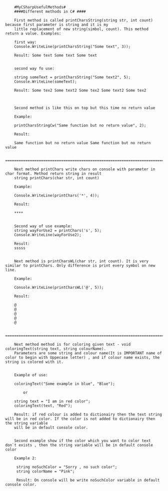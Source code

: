  

		#MyCSharpUsefulMethods#
		####Different methods in C# ####
		
		First method is called printCharsString(string str, int count) because first parameter is string and it is my
		little replacement of new string(simbol, count). This method return a value. Examples:
		
		first way:
		Console.WriteLine(printCharsString("Some text", 3));
		
		Result: Some text Some text Some text
		
		
		second way fo use:
		
		string someText = printCharsString("Some text2", 5);
        Console.WriteLine(someText);
		
		Result: Some tex2 Some text2 Some tex2 Some text2 Some tex2
		
		
		
		Second method is like this on top but this time no return value
	
		Example:
		
		printCharsStringCw("Same function but no return value", 2);
		
		Result:
		
		Same function but no return value Same function but no return value
		
		==================================================================================================================================================================

		Next method printChars write chars on console with parameter in char format. Method return string in result
		string printChars(char str, int count)
		
		Example:
		
		Console.WriteLine(printChars('*', 4));
		
		Result:
		
		****
		
		
		Second way of use example:
		string wayForUse2 = printChars('s', 5);
        Console.WriteLine(wayForUse2);
		
		Result:
		sssss
		
		
		Next method is printCharsWL(char str, int count). It is very similar to printChars. Only difference is print every symbol on new line.
		
		Example:
		
		Console.WriteLine(printCharsWL('@', 5));
		
		Result:
		
		@
		@
		@
		@
		@
		
		==================================================================================================================================================================
		
		Next method method is for coloring given text - void coloringText(string text, string colourName).
		Parameters are some string and colour name(It is IMPORTANT name of color to begin with Uppecase letter) , and if colour name exists, the string is colored with it.
		
		
		Example of use:
		
		coloringText("Some example in blue", "Blue");
		
			or
			
		string text = "I am in red color";
        coloringText(text, "Red");	
		
		Result: if red colour is added to dictionairy then the text string will be in red color. If the color is not added to dictionairy then the string variable
		will be in default console color.
	
	
		Second example show if the color which you want to color text don`t exists , then the string variable will be in default console color
		
		Example 2:
		
		 string noSuchColor = "Sorry , no such color";
         string colorName = "Pink";
		 
		 Result: On console will be write noSuchColor variable in default console color. 
		